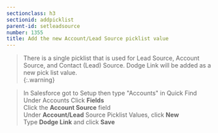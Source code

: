 ```yaml
---
sectionclass: h3
sectionid: addpicklist
parent-id: setleadsource
number: 1355
title: Add the new Account/Lead Source picklist value
---
```

>There is a single picklist that is used for Lead Source, Account Source, and Contact (Lead) Source.  Dodge Link will be added as a new pick list value.  
{:.warning}

> In Salesforce got to Setup then type "Accounts" in Quick Find <br>
Under Accounts Click **Fields**<br>
Click the **Account Source** field  
Under **Account/Lead** Source Picklist Values, click **New**  
Type **Dodge Link** and click **Save**  
